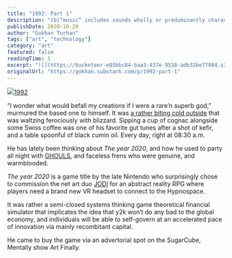 ```yaml
---
title: "1992: Part 1"
description: "(b)“music” includes sounds wholly or predominantly characterised by the emission of a succession of repetitive beats."
publishDate: 2020-10-29
author: "Gokhan Turhan"
tags: ["art", "technology"]
category: "art"
featured: false
readingTime: 1
excerpt: "![](https://bucketeer-e05bbc84-baa3-437e-9518-adb32be77984.s3.amazonaws.com/public/images/976f2869-60f3-4673-b1c9-6cf2ae5946ec_640x446.gif)[1992](https://opensea.io/assets/0x8ed0086e9ab7d8dea522e58c03..."
originalUrl: "https://gokhan.substack.com/p/1992-part-1"
---
```


![](https://bucketeer-e05bbc84-baa3-437e-9518-adb32be77984.s3.amazonaws.com/public/images/976f2869-60f3-4673-b1c9-6cf2ae5946ec_640x446.gif)[1992](https://opensea.io/assets/0x8ed0086e9ab7d8dea522e58c03bda45c32c77f66/13)

“I wonder what would befall my creations if I were a rare’n superb god,” murmured the based one to himself. It was [a rather biting cold outside](https://www.youtube.com/watch?v=yib6V0WE0EI) that was waltzing ferociously with blizzard. Sipping a cup of cognac alongside some Swiss coffee was one of his favorite gut tunes after a shot of kefir, and a table spoonful of black cumin oil. Every day, right at 08:30 a.m.

He has lately been thinking about *The year 2020*, and how he used to party all night with [GHOULS](https://based.fun/), and faceless frens who were genuine, and warmblooded. 

*The year 2020* is a game title by the late Nintendo who surprisingly chose to commission the net art duo [JODI](https://joid.org/archive/) for an abstract reality RPG where players need a brand new VR headset to connect to the Hypnospace.

It was rather a semi-closed systems thinking game theoretical financial simulator that implicates the idea that y2k won’t do any bad to the global economy, and individuals will be able to self-govern at an accelerated pace of innovation via mainly recombitant capital.

He came to buy the game via an advertorial spot on the SugarCube, Mentally show Art Finally.